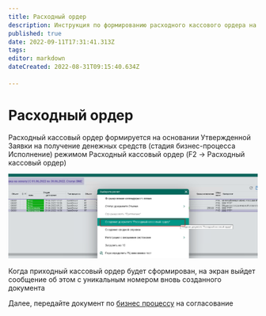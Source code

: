 ```yaml
---
title: Расходный ордер
description: Инструкция по формированию расходного кассового ордера на получение денежных средств
published: true
date: 2022-09-11T17:31:41.313Z
tags: 
editor: markdown
dateCreated: 2022-08-31T09:15:40.634Z

---
```


# Расходный ордер

Расходный кассовый ордер формируется на основании Утвержденной Заявки на получение денежных средств (стадия бизнес-процесса Исполнение) режимом Расходный кассовый ордер (F2 -> Расходный кассовый ордер)

![](<../../../assets/9 (8)1.png>)

Когда приходный кассовый ордер будет сформирован, на экран выйдет сообщение об этом с уникальным номером вновь созданного документа

Далее, передайте документ по [бизнес процессу](../biznes-processy-t2/raskhodnyi-order-bp.md) на согласование

